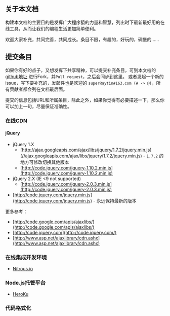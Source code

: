 ## 关于本文档
构建本文档的主要目的是发挥广大程序猿的力量和智慧，列出时下最新最好用的在线工具，从而让我们的编程生活更加简单便利。

欢迎大家补充，共同完善，共同成长。条目不限，有趣的，好玩的，碉堡的……

## 提交条目
如果你有好的点子，又想发挥下共享精神，可以提交补充条目，可到本文档的 [github地址](http://github.com/superRaytin/onlineTools) 进行Fork，并`Pull request`，之后会同步到这里。
或者发起一个新的issue，写下要补充的，发邮件也是欢迎的 `superRaytin#163.com (# -> @)`，所有贡献者都会列在文档最后面。

提交的信息包括URL和所属条目，除此之外，如果你觉得有必要描述一下，那么你可以加上一句，尽量保证准确性。

### 在线CDN
#### jQuery
* jQuery 1.X
	* [http://ajax.googleapis.com/ajax/libs/jquery/1.7.2/jquery.min.js](//ajax.googleapis.com/ajax/libs/jquery/1.7.2/jquery.min.js) - `1.7.2` 的地方可修改切换其他版本
	* [http://code.jquery.com/jquery-1.10.2.min.js](http://code.jquery.com/jquery-1.10.2.min.js)
* jQuery 2.X (IE <9 not supported)
	* [http://code.jquery.com/jquery-2.0.3.min.js](http://code.jquery.com/jquery-2.0.3.min.js)
* [http://code.jquery.com/jquery.min.js](http://code.jquery.com/jquery.min.js) - 永远保持最新的版本

更多参考：

* [http://code.google.com/apis/ajaxlibs/](http://code.google.com/apis/ajaxlibs/)
* [http://code.jquery.com](http://code.jquery.com/)
* [http://www.asp.net/ajaxlibrary/cdn.ashx](http://www.asp.net/ajaxlibrary/cdn.ashx)

### 在线集成开发环境
* [Nitrous.io](http://Nitrous.io/)

### Node.js托管平台
* [HeroKu](http://heroku.com/)

### 代码格式化